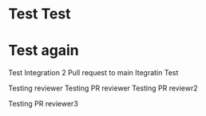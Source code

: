# Test Test
# Test again
Test Integration 2
Pull request to main
Itegratin
Test

Testing reviewer
Testing PR reviewer
Testing PR reviewr2

Testing PR reviewer3
